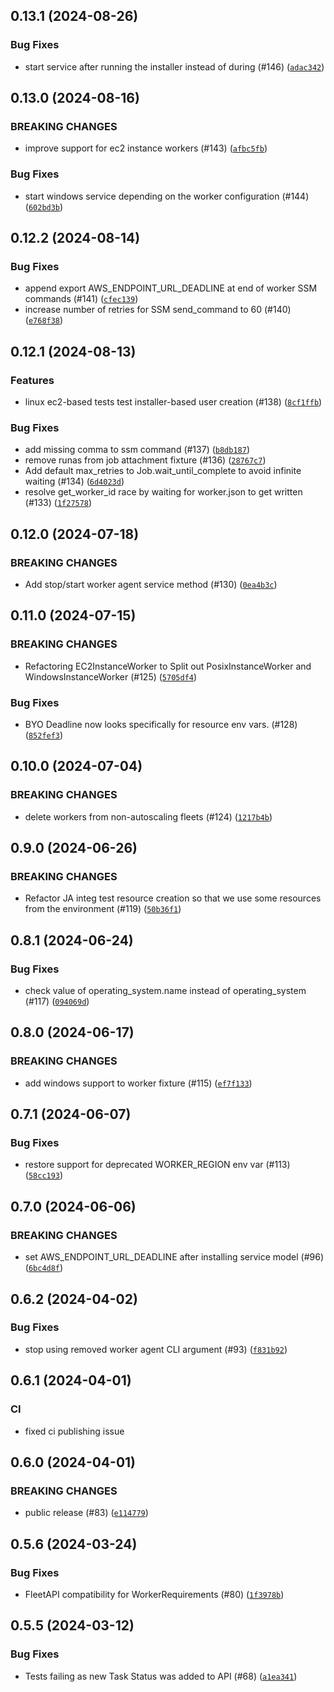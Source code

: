 ## 0.13.1 (2024-08-26)



### Bug Fixes

* start service after running the installer instead of during (#146) ([`adac342`](https://github.com/aws-deadline/deadline-cloud-test-fixtures/commit/adac342fc6dff6c6174ae39783448b1020cc9a61))

## 0.13.0 (2024-08-16)

### BREAKING CHANGES
* improve support for ec2 instance workers (#143) ([`afbc5fb`](https://github.com/aws-deadline/deadline-cloud-test-fixtures/commit/afbc5fb88f981976d60635cfb84d409eda65ffb8))


### Bug Fixes
* start windows service depending on the worker configuration (#144) ([`602bd3b`](https://github.com/aws-deadline/deadline-cloud-test-fixtures/commit/602bd3b511b048db418734fc1a29ed43fd0ba6b2))

## 0.12.2 (2024-08-14)



### Bug Fixes
* append export AWS_ENDPOINT_URL_DEADLINE at end of worker SSM commands (#141) ([`cfec139`](https://github.com/aws-deadline/deadline-cloud-test-fixtures/commit/cfec1399ad7a0c0d25b880d68d58a0ad1814a68b))
* increase number of retries for SSM send_command to 60 (#140) ([`e768f38`](https://github.com/aws-deadline/deadline-cloud-test-fixtures/commit/e768f38a65eb10a728b298eae93929a2784bd80c))

## 0.12.1 (2024-08-13)


### Features
* linux ec2-based tests test installer-based user creation (#138) ([`8cf1ffb`](https://github.com/aws-deadline/deadline-cloud-test-fixtures/commit/8cf1ffb3fc054370adfa357ffe6657e928263a1e))

### Bug Fixes
* add missing comma to ssm command (#137) ([`b8db187`](https://github.com/aws-deadline/deadline-cloud-test-fixtures/commit/b8db1872411ac28fe7273dda31275c2812bac0e1))
* remove runas from job attachment fixture (#136) ([`28767c7`](https://github.com/aws-deadline/deadline-cloud-test-fixtures/commit/28767c7bf1a87bab9e4ae75997bb74f21e2fe3e4))
* Add default max_retries to Job.wait_until_complete to avoid infinite waiting (#134) ([`6d4023d`](https://github.com/aws-deadline/deadline-cloud-test-fixtures/commit/6d4023d244225a68d282839d60d342138a9e25d2))
* resolve get_worker_id race by waiting for worker.json to get written (#133) ([`1f27578`](https://github.com/aws-deadline/deadline-cloud-test-fixtures/commit/1f27578da0f2fe9cc241334acd439d9e1d741a1d))

## 0.12.0 (2024-07-18)

### BREAKING CHANGES
* Add stop/start worker agent service method (#130) ([`0ea4b3c`](https://github.com/aws-deadline/deadline-cloud-test-fixtures/commit/0ea4b3cff9da04e4573b57a06229812b79e07ced))



## 0.11.0 (2024-07-15)

### BREAKING CHANGES
* Refactoring EC2InstanceWorker to Split out PosixInstanceWorker and WindowsInstanceWorker (#125) ([`5705df4`](https://github.com/aws-deadline/deadline-cloud-test-fixtures/commit/5705df43bfebf86653858288bc3121e6a1b5bef7))


### Bug Fixes
* BYO Deadline now looks specifically for resource env vars. (#128) ([`852fef3`](https://github.com/aws-deadline/deadline-cloud-test-fixtures/commit/852fef32c3ed42ae327120ff1a3d90fe4478d2a6))

## 0.10.0 (2024-07-04)

### BREAKING CHANGES
* delete workers from non-autoscaling fleets (#124) ([`1217b4b`](https://github.com/aws-deadline/deadline-cloud-test-fixtures/commit/1217b4b91e06ad3dc7f26c273bf98a72d7bf00fe))



## 0.9.0 (2024-06-26)

### BREAKING CHANGES
* Refactor JA integ test resource creation so that we use some resources from the environment (#119) ([`50b36f1`](https://github.com/aws-deadline/deadline-cloud-test-fixtures/commit/50b36f10d38b60f5c5d9aecd88ab846a3fe4cba8))



## 0.8.1 (2024-06-24)



### Bug Fixes
* check value of operating_system.name instead of operating_system (#117) ([`094069d`](https://github.com/aws-deadline/deadline-cloud-test-fixtures/commit/094069d92863fbc7c1c2f0cf61647ae9fc8622df))

## 0.8.0 (2024-06-17)

### BREAKING CHANGES
* add windows support to worker fixture (#115) ([`ef7f133`](https://github.com/aws-deadline/deadline-cloud-test-fixtures/commit/ef7f1336d6c489982ed18cd11279faa0699c460c))



## 0.7.1 (2024-06-07)



### Bug Fixes
* restore support for deprecated WORKER_REGION env var (#113) ([`58cc193`](https://github.com/aws-deadline/deadline-cloud-test-fixtures/commit/58cc19315285fec9ad9651ec7b65066d83e7b1dd))

## 0.7.0 (2024-06-06)

### BREAKING CHANGES
* set AWS_ENDPOINT_URL_DEADLINE after installing service model (#96) ([`6bc4d8f`](https://github.com/aws-deadline/deadline-cloud-test-fixtures/commit/6bc4d8f024aed18c68fa207c4e01ecfbc7a6edd6))



## 0.6.2 (2024-04-02)



### Bug Fixes
* stop using removed worker agent CLI argument (#93) ([`f831b92`](https://github.com/aws-deadline/deadline-cloud-test-fixtures/commit/f831b921aa1090f175466e84c9f2d192ae275533))

## 0.6.1 (2024-04-01)

### CI
* fixed ci publishing issue 


## 0.6.0 (2024-04-01)

### BREAKING CHANGES
* public release (#83) ([`e114779`](https://github.com/aws-deadline/deadline-cloud-test-fixtures/commit/e1147791d2a80ea60acb2f18eff9de350756ab59))



## 0.5.6 (2024-03-24)



### Bug Fixes
* FleetAPI compatibility for WorkerRequirements (#80) ([`1f3978b`](https://github.com/casillas2/deadline-cloud-test-fixtures/commit/1f3978b96b0f5a4a46586f089dea44afdcc5c877))

## 0.5.5 (2024-03-12)



### Bug Fixes
* Tests failing as new Task Status was added to API (#68) ([`a1ea341`](https://github.com/casillas2/deadline-cloud-test-fixtures/commit/a1ea3411f9683d83a4aa90b22f03b5893f847159))

